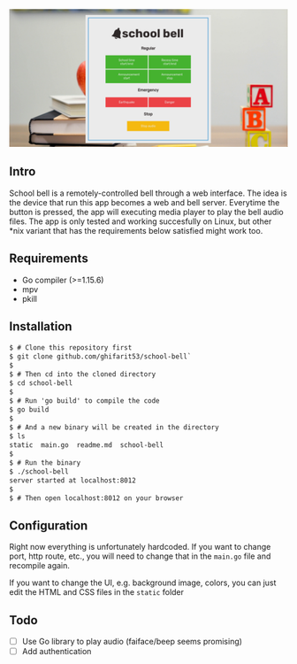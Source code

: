 <div align="center">
 <img src="static/screenshot.png" alt="screenshot">
</div>

## Intro
School bell is a remotely-controlled bell through a web interface.
The idea is the device that run this app becomes a web and bell server.
Everytime the button is pressed, the app will executing media player
to play the bell audio files. The app is only tested and working
succesfully on Linux, but other *nix variant that has the requirements
below satisfied might work too.

## Requirements
- Go compiler (>=1.15.6)
- mpv
- pkill

## Installation

```
$ # Clone this repository first
$ git clone github.com/ghifarit53/school-bell`
$
$ # Then cd into the cloned directory
$ cd school-bell
$
$ # Run 'go build' to compile the code
$ go build
$
$ # And a new binary will be created in the directory
$ ls
static  main.go  readme.md  school-bell
$
$ # Run the binary
$ ./school-bell
server started at localhost:8012
$
$ # Then open localhost:8012 on your browser
```

## Configuration
Right now everything is unfortunately hardcoded. If you want to change port,
http route, etc., you will need to change that in the `main.go` file
and recompile again.

If you want to change the UI, e.g. background image, colors, you can just
edit the HTML and CSS files in the `static` folder

## Todo
- [ ] Use Go library to play audio (faiface/beep seems promising)
- [ ] Add authentication
